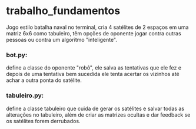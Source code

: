 # trabalho_fundamentos

Jogo estilo batalha naval no terminal, cria 4 satélites de 2 espaços em uma matriz 6x6 como tabuleiro, têm opções de oponente jogar contra outras pessoas ou contra um algoritmo "inteligente".
### bot.py:
define a classe do oponente "robô", ele salva as tentativas que ele fez e depois de uma tentativa bem sucedida ele tenta acertar os vizinhos até achar a outra ponta do satélite.
### tabuleiro.py:
define a classe tabuleiro que cuida de gerar os satélites e salvar todas as alterações no tabuleiro, além de criar as matrizes ocultas e dar feedback se os satélites forem derrubados.
